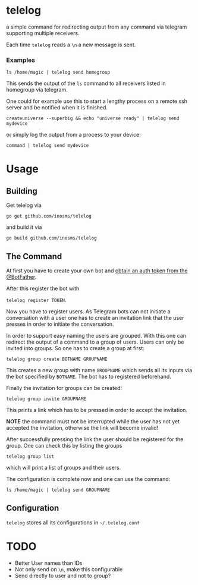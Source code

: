 # telelog
a simple command for redirecting output from any command via telegram supporting multiple receivers.

Each time `telelog` reads a `\n` a new message is sent.

### Examples

`ls /home/magic | telelog send homegroup`

This sends the output of the `ls` command to all receivers listed in homegroup via telegram.

One could for example use this to start a lengthy process on a remote ssh server and be notified when it is finished.

`createuniverse --superbig && echo "universe ready" | telelog send mydevice`

or simply log the output from a process to your device:

`command | telelog send mydevice`

# Usage

## Building
Get telelog via

`go get github.com/inosms/telelog`

and build it via

`go build github.com/inosms/telelog`

## The Command

At first you have to create your own bot and [obtain an auth token from the @BotFather](https://core.telegram.org/bots).

After this register the bot with

`telelog register TOKEN`.

Now you have to register users. As Telegram bots can not initiate a conversation with a user one has to create an invitation link that the user presses in order to initiate the conversation.

In order to support easy naming the users are grouped. With this one can redirect the output of a command to a group of users. Users can only be invited into groups. So one has to create a group at first:

`telelog group create BOTNAME GROUPNAME`

This creates a new group with name `GROUPNAME` which sends all its inputs via the bot specified by `BOTNAME`.
The bot has to registered beforehand.

Finally the invitation for groups can be created!

`telelog group invite GROUPNAME`

This prints a link which has to be pressed in order to accept the invitation.

**NOTE** the command must not be interrupted while the user has not yet accepted the invitation, otherwise the link will become invalid!

After successfully pressing the link the user should be registered for the group. One can check this by listing the groups

`telelog group list`

which will print a list of groups and their users.


The configuration is complete now and one can use the command:

`ls /home/magic | telelog send GROUPNAME`

## Configuration

`telelog` stores all its configurations in `~/.telelog.conf`


# TODO
- Better User names than IDs
- Not only send on `\n`, make this configurable
- Send directly to user and not to group?
